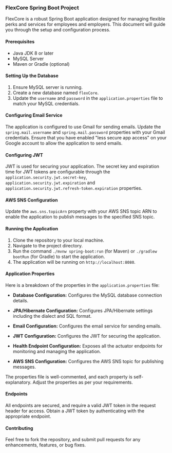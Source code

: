 
### FlexCore Spring Boot Project

FlexCore is a robust Spring Boot application designed for managing flexible perks and services for employees and employers. This document will guide you through the setup and configuration process.

#### Prerequisites

- Java JDK 8 or later
- MySQL Server
- Maven or Gradle (optional)

#### Setting Up the Database

1. Ensure MySQL server is running.
2. Create a new database named `flexCore`.
3. Update the `username` and `password` in the `application.properties` file to match your MySQL credentials.

#### Configuring Email Service

The application is configured to use Gmail for sending emails. Update the `spring.mail.username` and `spring.mail.password` properties with your Gmail credentials. Ensure that you have enabled "less secure app access" on your Google account to allow the application to send emails.

#### Configuring JWT

JWT is used for securing your application. The secret key and expiration time for JWT tokens are configurable through the `application.security.jwt.secret-key`, `application.security.jwt.expiration` and `application.security.jwt.refresh-token.expiration` properties.

#### AWS SNS Configuration

Update the `aws.sns.topicArn` property with your AWS SNS topic ARN to enable the application to publish messages to the specified SNS topic.

#### Running the Application

1. Clone the repository to your local machine.
2. Navigate to the project directory.
3. Run the command `./mvnw spring-boot:run` (for Maven) or `./gradlew bootRun` (for Gradle) to start the application.
4. The application will be running on `http://localhost:8080`.

#### Application Properties

Here is a breakdown of the properties in the `application.properties` file:

- **Database Configuration:** Configures the MySQL database connection details.

- **JPA/Hibernate Configuration:** Configures JPA/Hibernate settings including the dialect and SQL format.

- **Email Configuration:** Configures the email service for sending emails.

- **JWT Configuration:** Configures the JWT for securing the application.

- **Health Endpoint Configuration:** Exposes all the actuator endpoints for monitoring and managing the application.

- **AWS SNS Configuration:** Configures the AWS SNS topic for publishing messages.

The properties file is well-commented, and each property is self-explanatory. Adjust the properties as per your requirements.

#### Endpoints

All endpoints are secured, and require a valid JWT token in the request header for access. Obtain a JWT token by authenticating with the appropriate endpoint.

#### Contributing

Feel free to fork the repository, and submit pull requests for any enhancements, features, or bug fixes.
